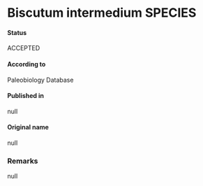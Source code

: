 Biscutum intermedium SPECIES
=======

#### Status
ACCEPTED

#### According to
Paleobiology Database

#### Published in
null

#### Original name
null

### Remarks
null
